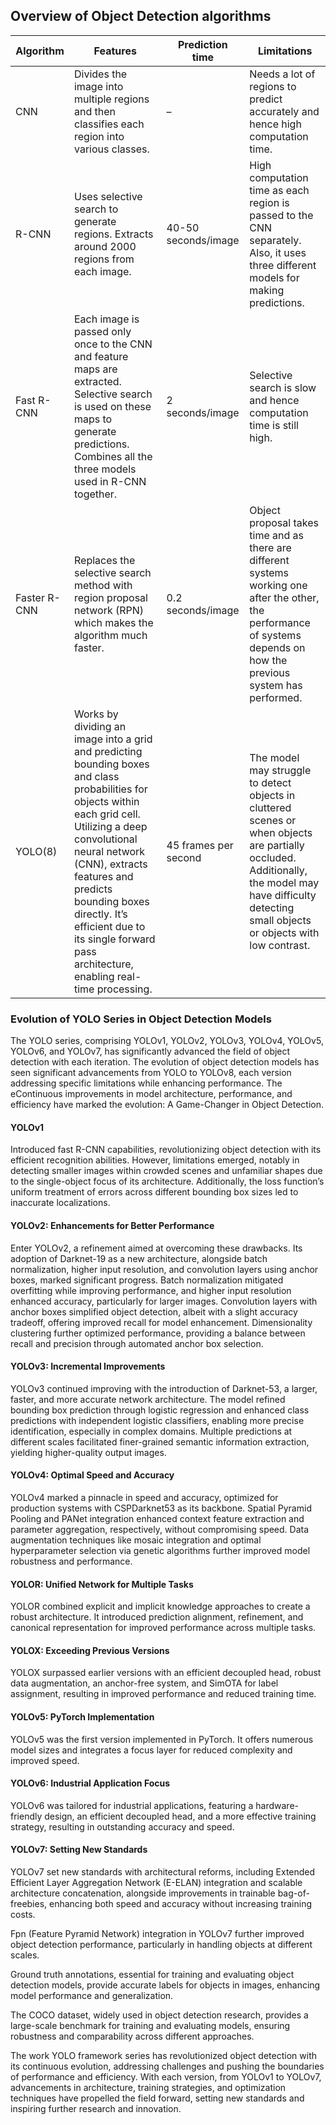## Overview of Object Detection algorithms

| Algorithm	| Features | Prediction time	| Limitations |
| --------- | --------- | ---------------------- | -------------|
| CNN	| Divides the image into multiple regions and then classifies each region into various classes.	| –	| Needs a lot of regions to predict accurately and hence high computation time.| 
| R-CNN	| Uses selective search to generate regions. Extracts around 2000 regions from each image.	| 40-50 seconds/image	| High computation time as each region is passed to the CNN separately. Also, it uses three different models for making predictions.| 
| Fast R-CNN	| Each image is passed only once to the CNN and feature maps are extracted. Selective search is used on these maps to generate predictions. Combines all the three models used in R-CNN together.	| 2 seconds/image	| Selective search is slow and hence computation time is still high.| 
| Faster R-CNN	| Replaces the selective search method with region proposal network (RPN) which makes the algorithm much faster.	| 0.2 seconds/image	| Object proposal takes time and as there are different systems working one after the other, the performance of systems depends on how the previous system has performed.| 
| YOLO(8) | Works by dividing an image into a grid and predicting bounding boxes and class probabilities for objects within each grid cell. Utilizing a deep convolutional neural network (CNN), extracts features and predicts bounding boxes directly. It’s efficient due to its single forward pass architecture, enabling real-time processing. | 45 frames per second | The model may struggle to detect objects in cluttered scenes or when objects are partially occluded. <br> Additionally, the model may have difficulty detecting small objects or objects with low contrast. |

### Evolution of YOLO Series in Object Detection Models
The YOLO series, comprising YOLOv1, YOLOv2, YOLOv3, YOLOv4, YOLOv5, YOLOv6, and YOLOv7, has significantly advanced the field of object detection with each iteration. The evolution of object detection models has seen significant advancements from YOLO to YOLOv8, each version addressing specific limitations while enhancing performance. The eContinuous improvements in model architecture, performance, and efficiency have marked the evolution: A Game-Changer in Object Detection.

#### YOLOv1
Introduced fast R-CNN capabilities, revolutionizing object detection with its efficient recognition abilities. However, limitations emerged, notably in detecting smaller images within crowded scenes and unfamiliar shapes due to the single-object focus of its architecture. Additionally, the loss function’s uniform treatment of errors across different bounding box sizes led to inaccurate localizations.

#### YOLOv2: Enhancements for Better Performance
Enter YOLOv2, a refinement aimed at overcoming these drawbacks. Its adoption of Darknet-19 as a new architecture, alongside batch normalization, higher input resolution, and convolution layers using anchor boxes, marked significant progress. Batch normalization mitigated overfitting while improving performance, and higher input resolution enhanced accuracy, particularly for larger images. Convolution layers with anchor boxes simplified object detection, albeit with a slight accuracy tradeoff, offering improved recall for model enhancement. Dimensionality clustering further optimized performance, providing a balance between recall and precision through automated anchor box selection.

#### YOLOv3: Incremental Improvements
YOLOv3 continued improving with the introduction of Darknet-53, a larger, faster, and more accurate network architecture. The model refined bounding box prediction through logistic regression and enhanced class predictions with independent logistic classifiers, enabling more precise identification, especially in complex domains. Multiple predictions at different scales facilitated finer-grained semantic information extraction, yielding higher-quality output images.

#### YOLOv4: Optimal Speed and Accuracy
YOLOv4 marked a pinnacle in speed and accuracy, optimized for production systems with CSPDarknet53 as its backbone. Spatial Pyramid Pooling and PANet integration enhanced context feature extraction and parameter aggregation, respectively, without compromising speed. Data augmentation techniques like mosaic integration and optimal hyperparameter selection via genetic algorithms further improved model robustness and performance.

#### YOLOR: Unified Network for Multiple Tasks
YOLOR combined explicit and implicit knowledge approaches to create a robust architecture. It introduced prediction alignment, refinement, and canonical representation for improved performance across multiple tasks.

#### YOLOX: Exceeding Previous Versions
YOLOX surpassed earlier versions with an efficient decoupled head, robust data augmentation, an anchor-free system, and SimOTA for label assignment, resulting in improved performance and reduced training time.

#### YOLOv5: PyTorch Implementation
YOLOv5 was the first version implemented in PyTorch. It offers numerous model sizes and integrates a focus layer for reduced complexity and improved speed.

#### YOLOv6: Industrial Application Focus
YOLOv6 was tailored for industrial applications, featuring a hardware-friendly design, an efficient decoupled head, and a more effective training strategy, resulting in outstanding accuracy and speed.

#### YOLOv7: Setting New Standards
YOLOv7 set new standards with architectural reforms, including Extended Efficient Layer Aggregation Network (E-ELAN) integration and scalable architecture concatenation, alongside improvements in trainable bag-of-freebies, enhancing both speed and accuracy without increasing training costs.

Fpn (Feature Pyramid Network) integration in YOLOv7 further improved object detection performance, particularly in handling objects at different scales.

Ground truth annotations, essential for training and evaluating object detection models, provide accurate labels for objects in images, enhancing model performance and generalization.

The COCO dataset, widely used in object detection research, provides a large-scale benchmark for training and evaluating models, ensuring robustness and comparability across different approaches.

The work YOLO framework series has revolutionized object detection with its continuous evolution, addressing challenges and pushing the boundaries of performance and efficiency. With each version, from YOLOv1 to YOLOv7, advancements in architecture, training strategies, and optimization techniques have propelled the field forward, setting new standards and inspiring further research and innovation.
